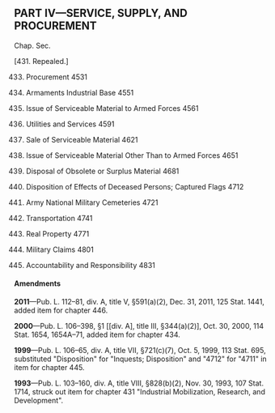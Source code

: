 PART IV—SERVICE, SUPPLY, AND PROCUREMENT
----------

Chap. Sec.

[431. Repealed.]

433. Procurement 4531

434. Armaments Industrial Base 4551

435. Issue of Serviceable Material to Armed Forces 4561

437. Utilities and Services 4591

439. Sale of Serviceable Material 4621

441. Issue of Serviceable Material Other Than to Armed Forces 4651

443. Disposal of Obsolete or Surplus Material 4681

445. Disposition of Effects of Deceased Persons; Captured Flags 4712

446. Army National Military Cemeteries 4721

447. Transportation 4741

449. Real Property 4771

451. Military Claims 4801

453. Accountability and Responsibility 4831

#### Amendments ####

**2011**—Pub. L. 112–81, div. A, title V, §591(a)(2), Dec. 31, 2011, 125 Stat. 1441, added item for chapter 446.

**2000**—Pub. L. 106–398, §1 [[div. A], title III, §344(a)(2)], Oct. 30, 2000, 114 Stat. 1654, 1654A–71, added item for chapter 434.

**1999**—Pub. L. 106–65, div. A, title VII, §721(c)(7), Oct. 5, 1999, 113 Stat. 695, substituted "Disposition" for "Inquests; Disposition" and "4712" for "4711" in item for chapter 445.

**1993**—Pub. L. 103–160, div. A, title VIII, §828(b)(2), Nov. 30, 1993, 107 Stat. 1714, struck out item for chapter 431 "Industrial Mobilization, Research, and Development".